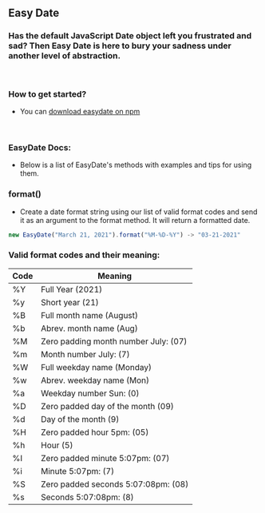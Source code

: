 ## Easy Date
### Has the default JavaScript Date object left you frustrated and sad? Then Easy Date is here to bury your sadness under another level of abstraction.

<br>

### How to get started?
* You can [download easydate on npm](https://www.npmjs.com/package/@jewarner57/easydate)

<br>

### EasyDate Docs:
* Below is a list of EasyDate's methods with examples and tips for using them.

### format()
* Create a date format string using our list of valid format codes and send it as an argument to the format method. It will return a formatted date.
``` javascript
new EasyDate("March 21, 2021").format("%M-%D-%Y") -> "03-21-2021"
```

### Valid format codes and their meaning:
| Code |       Meaning      |
|------|--------------------|
|  %Y  | Full Year (2021)
|  %y  | Short year (21) 
|  %B  | Full month name (August)    
|  %b  | Abrev. month name (Aug)  
|  %M  | Zero padding month number July: (07)
|  %m  | Month number July: (7) 
|  %W  | Full weekday name (Monday)   
|  %w  | Abrev. weekday name (Mon)
|  %a  | Weekday number Sun: (0)   
|  %D  | Zero padded day of the month (09) 
|  %d  | Day of the month (9)
|  %H  | Zero padded hour 5pm: (05)
|  %h  | Hour (5)
|  %I  | Zero padded minute 5:07pm: (07)
|  %i  | Minute 5:07pm: (7)
|  %S  | Zero padded seconds 5:07:08pm: (08)
|  %s  | Seconds 5:07:08pm: (8)
